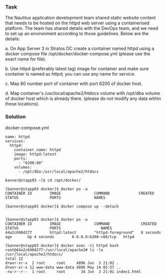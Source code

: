 ### Task
The Nautilus application development team shared static website content that needs to be hosted on the httpd web server using a containerised platform. The team has shared details with the DevOps team, and we need to set up an environment according to those guidelines. Below are the details:


a. On App Server 3 in Stratos DC create a container named httpd using a docker compose file /opt/docker/docker-compose.yml (please use the exact name for file).

b. Use httpd (preferably latest tag) image for container and make sure container is named as httpd; you can use any name for service.

c. Map 80 number port of container with port 6200 of docker host.

d. Map container's /usr/local/apache2/htdocs volume with /opt/dba volume of docker host which is already there. (please do not modify any data within these locations).

### Solution
docker-compose.yml
```
name: httpd
services:
  httpd:
    container_name: httpd
    image: httpd:latest
    ports:
      - "6200:80"
    volumes:
      - /opt/dba:/usr/local/apache2/htdocs
```
```
banner@stapp03 ~]$ cd /opt/docker/

[banner@stapp03 docker]$ docker ps -a
CONTAINER ID        IMAGE               COMMAND             CREATED             STATUS              PORTS               NAMES

[banner@stapp03 docker]$ docker compose up --detach


[banner@stapp03 docker]$ docker ps -a
CONTAINER ID        IMAGE               COMMAND              CREATED             STATUS              PORTS                  NAMES
44a2c690d277        httpd:latest        "httpd-foreground"   8 seconds ago       Up 4 seconds        0.0.0.0:6200->80/tcp   httpd

[banner@stapp03 docker]$ docker exec -ti httpd bash
root@44a2c690d277:/usr/local/apache2# ls -la /usr/local/apache2/htdocs/
total 12
drwxr-xr-x  2 root     root     4096 Jun  3 21:02 .
drwxr-xr-x 12 www-data www-data 4096 May 14 02:57 ..
-rw-r--r--  1 root     root       34 Jun  3 21:01 index1.html
```
